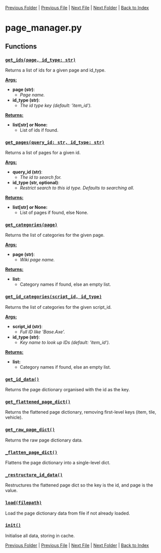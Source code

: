 [Previous Folder](../roomdefine.md) | [Previous File](logger.md) | [Next File](setup.md) | [Next Folder](../fluids/fluid_article.md) | [Back to Index](../../index.md)

# page_manager.py

## Functions

### [`get_ids(page, id_type: str)`](https://github.com/Vaileasys/pz-wiki_parser/blob/main/scripts/core/page_manager.py#L17)

Returns a list of ids for a given page and id_type.


<ins>**Args:**</ins>
  - **page (str)**:
      - _Page name._
  - **id_type (str)**:
      - _The id type key (default: 'item_id')._

<ins>**Returns:**</ins>
  - **list[str] or None:**
      - List of ids if found.

### [`get_pages(query_id: str, id_type: str)`](https://github.com/Vaileasys/pz-wiki_parser/blob/main/scripts/core/page_manager.py#L31)

Returns a list of pages for a given id.


<ins>**Args:**</ins>
  - **query_id (str)**:
      - _The id to search for._
  - **id_type (str, optional)**:
      - _Restrict search to this id type. Defaults to searching all._

<ins>**Returns:**</ins>
  - **list[str] or None:**
      - List of pages if found, else None.

### [`get_categories(page)`](https://github.com/Vaileasys/pz-wiki_parser/blob/main/scripts/core/page_manager.py#L57)

Returns the list of categories for the given page.


<ins>**Args:**</ins>
  - **page (str)**:
      - _Wiki page name._

<ins>**Returns:**</ins>
  - **list:**
      - Category names if found, else an empty list.

### [`get_id_categories(script_id, id_type)`](https://github.com/Vaileasys/pz-wiki_parser/blob/main/scripts/core/page_manager.py#L70)

Returns the list of categories for the given script_id.


<ins>**Args:**</ins>
  - **script_id (str)**:
      - _Full ID like 'Base.Axe'._
  - **id_type (str)**:
      - _Key name to look up IDs (default: 'item_id')._

<ins>**Returns:**</ins>
  - **list:**
      - Category names if found, else an empty list.

### [`get_id_data()`](https://github.com/Vaileasys/pz-wiki_parser/blob/main/scripts/core/page_manager.py#L89)

Returns the page dictionary organised with the id as the key.

### [`get_flattened_page_dict()`](https://github.com/Vaileasys/pz-wiki_parser/blob/main/scripts/core/page_manager.py#L97)

Returns the flattened page dictionary, removing first-level keys (item, tile, vehicle).

### [`get_raw_page_dict()`](https://github.com/Vaileasys/pz-wiki_parser/blob/main/scripts/core/page_manager.py#L105)

Returns the raw page dictionary data.

### [`_flatten_page_dict()`](https://github.com/Vaileasys/pz-wiki_parser/blob/main/scripts/core/page_manager.py#L111)

Flattens the page dictionary into a single-level dict.

### [`_restructure_id_data()`](https://github.com/Vaileasys/pz-wiki_parser/blob/main/scripts/core/page_manager.py#L120)

Restructures the flattened page dict so the key is the id, and page is the value.

### [`load(filepath)`](https://github.com/Vaileasys/pz-wiki_parser/blob/main/scripts/core/page_manager.py#L140)

Load the page dictionary data from file if not already loaded.

### [`init()`](https://github.com/Vaileasys/pz-wiki_parser/blob/main/scripts/core/page_manager.py#L147)

Initialise all data, storing in cache.



[Previous Folder](../roomdefine.md) | [Previous File](logger.md) | [Next File](setup.md) | [Next Folder](../fluids/fluid_article.md) | [Back to Index](../../index.md)
